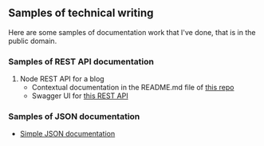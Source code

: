 
## Samples of technical writing

Here are some samples of documentation work that I've done, that is in the public domain.

### Samples of REST API documentation
1. Node REST API for a blog
   - Contextual documentation in the README.md file of [this repo](https://github.com/igor-trimailov/node-rest-api/blob/master/README.md)
   - Swagger UI for [this REST API](https://stark-brushlands-58685.herokuapp.com/api/v1/?fbclid=IwAR0o2XF4g0WLvmdc_3mahMy4f9IjZb1l2cYIROoz_SGRwJdogrI1Z2_Ld3A)

### Samples of JSON documentation
- [Simple JSON documentation](../json-documentation)

